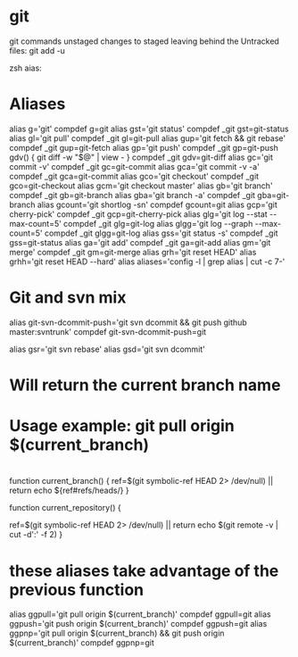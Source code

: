 # git
git commands
unstaged changes to staged leaving behind the Untracked files: git add -u

zsh aias:
# Aliases
alias g='git'
compdef g=git
alias gst='git status'
compdef _git gst=git-status
alias gl='git pull'
compdef _git gl=git-pull
alias gup='git fetch && git rebase'
compdef _git gup=git-fetch
alias gp='git push'
compdef _git gp=git-push
gdv() { git diff -w "$@" | view - }
compdef _git gdv=git-diff
alias gc='git commit -v'
compdef _git gc=git-commit
alias gca='git commit -v -a'
compdef _git gca=git-commit
alias gco='git checkout'
compdef _git gco=git-checkout
alias gcm='git checkout master'
alias gb='git branch'
compdef _git gb=git-branch
alias gba='git branch -a'
compdef _git gba=git-branch
alias gcount='git shortlog -sn'
compdef gcount=git
alias gcp='git cherry-pick'
compdef _git gcp=git-cherry-pick
alias glg='git log --stat --max-count=5'
compdef _git glg=git-log
alias glgg='git log --graph --max-count=5'
compdef _git glgg=git-log
alias gss='git status -s'
compdef _git gss=git-status
alias ga='git add'
compdef _git ga=git-add
alias gm='git merge'
compdef _git gm=git-merge
alias grh='git reset HEAD'
alias grhh='git reset HEAD --hard'
alias aliases='config -l | grep alias | cut -c 7-'

# Git and svn mix
alias git-svn-dcommit-push='git svn dcommit && git push github master:svntrunk'
compdef git-svn-dcommit-push=git

alias gsr='git svn rebase'
alias gsd='git svn dcommit'
#
# Will return the current branch name
# Usage example: git pull origin $(current_branch)
#
function current_branch() {
  ref=$(git symbolic-ref HEAD 2> /dev/null) || return
  echo ${ref#refs/heads/}
}

function current_repository() {

  ref=$(git symbolic-ref HEAD 2> /dev/null) || return
  echo $(git remote -v | cut -d':' -f 2)
}

# these aliases take advantage of the previous function
alias ggpull='git pull origin $(current_branch)'
compdef ggpull=git
alias ggpush='git push origin $(current_branch)'
compdef ggpush=git
alias ggpnp='git pull origin $(current_branch) && git push origin $(current_branch)'
compdef ggpnp=git
